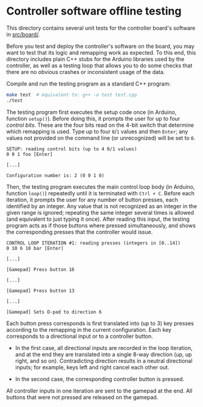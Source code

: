 # Controller software offline testing

This directory contains several unit tests for the controller board's
software in [src/board/](/src/board/).

Before you test and deploy the controller's software on the board, you
may want to test that its logic and remapping work as expected. To
this end, this directory includes plain C++ stubs for the Arduino
libraries used by the controller, as well as a testing loop that
allows you to do some checks that there are no obvious crashes or
inconsistent usage of the data.

Compile and run the testing program as a standard C++ program:

```sh
make test  # equivalent to: g++ -o test test.cpp
./test
```

The testing program first executes the setup code once (in Arduino, 
function `setup()`). Before doing this, it prompts the user for up to
four *control bits*. These are the four bits read on the 4-bit switch
that determine which remapping is used. Type up to four `0`/`1` values
and then `Enter`; any values not provided on the command line (or
unrecognized) will be set to `0`.

```console
SETUP: reading control bits (up to 4 0/1 values)
0 0 1 foo [Enter]

[...]

Configuration number is: 2 (0 0 1 0)
```

Then, the testing program executes the main control loop body (in
Arduino, function `loop()`) repeatedly until it is terminated with
`Ctrl + C`. Before each iteration, it prompts the user for any number
of button presses, each identified by an integer. Any value that is
not recognized as an integer in the given range is ignored; repeating
the same integer several times is allowed (and equivalent to just
typing it once). After reading this input, the testing program acts as
if those buttons where pressed simultaneously, and shows the
corresponding presses that the controller would issue.

```console
CONTROL LOOP ITERATION #1: reading presses (integers in [0..14])
0 10 6 10 bar [Enter]

[...]

[Gamepad] Press button 16

[...]

[Gamepad] Press button 13

[...]

[Gamepad] Sets D-pad to direction 6
```

Each button press corresponds is first translated into (up to 3) key presses
according to the remapping in the current configuration.
Each key corresponds to a directional input or to a controller button.

   - In the first case, all directional inputs are recorded in the
     loop iteration, and at the end they are translated into a single
     8-way direction (up, up right, and so on). Contradicting
     direction results in a neutral directional inputs; for example,
     keys left and right cancel each other out.
	 
   - In the second case, the corresponding controller button is
     pressed.
	 
All controller inputs in one iteration are sent to the gamepad at the
end. All buttons that were not pressed are released on the gamepad.
